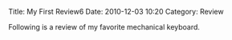 Title: My First Review6
Date: 2010-12-03 10:20
Category: Review

Following is a review of my favorite mechanical keyboard.